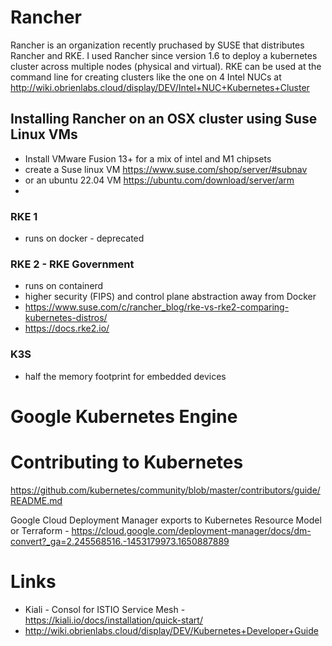 # Rancher
Rancher is an organization recently pruchased by SUSE that distributes Rancher and RKE.  I used Rancher since version 1.6 to deploy a kubernetes cluster across multiple nodes (physical and virtual).  RKE can be used at the command line for creating clusters like the one on 4 Intel NUCs at http://wiki.obrienlabs.cloud/display/DEV/Intel+NUC+Kubernetes+Cluster

## Installing Rancher on an OSX cluster using Suse Linux VMs
- Install VMware Fusion 13+ for a mix of intel and M1 chipsets
- create a Suse linux VM https://www.suse.com/shop/server/#subnav
- or an ubuntu 22.04 VM https://ubuntu.com/download/server/arm
- 

### RKE 1
- runs on docker - deprecated
### RKE 2 - RKE Government
- runs on containerd
- higher security (FIPS) and control plane abstraction away from Docker
- https://www.suse.com/c/rancher_blog/rke-vs-rke2-comparing-kubernetes-distros/
- https://docs.rke2.io/
### K3S
- half the memory footprint for embedded devices

# Google Kubernetes Engine
# Contributing to Kubernetes
https://github.com/kubernetes/community/blob/master/contributors/guide/README.md

Google Cloud Deployment Manager exports to Kubernetes Resource Model or Terraform - https://cloud.google.com/deployment-manager/docs/dm-convert?_ga=2.245568516.-1453179973.1650887889

# Links
- Kiali - Consol for ISTIO Service Mesh - https://kiali.io/docs/installation/quick-start/
- http://wiki.obrienlabs.cloud/display/DEV/Kubernetes+Developer+Guide

